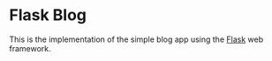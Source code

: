 # Flask Blog

This is the implementation of the simple blog app using the [Flask](https://flask.palletsprojects.com/en/stable/) web framework.
